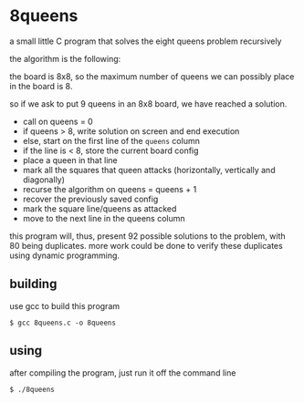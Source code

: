# 8queens
a small little C program that solves the eight queens problem recursively

the algorithm is the following:

the board is 8x8, so the maximum number of queens we can possibly place in the board is 8.

so if we ask to put 9 queens in an 8x8 board, we have reached a solution.

- call on queens = 0
- if queens > 8, write solution on screen and end execution
- else, start on the first line of the `queens` column
- if the line is < 8, store the current board config
- place a queen in that line
- mark all the squares that queen attacks (horizontally, vertically and diagonally)
- recurse the algorithm on queens = queens + 1
- recover the previously saved config
- mark the square line/queens as attacked
- move to the next line in the queens column

this program will, thus, present 92 possible solutions to the problem, with 80 being duplicates. more work could be done to verify these duplicates using dynamic programming.

## building

use gcc to build this program

```
$ gcc 8queens.c -o 8queens
```

## using

after compiling the program, just run it off the command line

```
$ ./8queens
```
